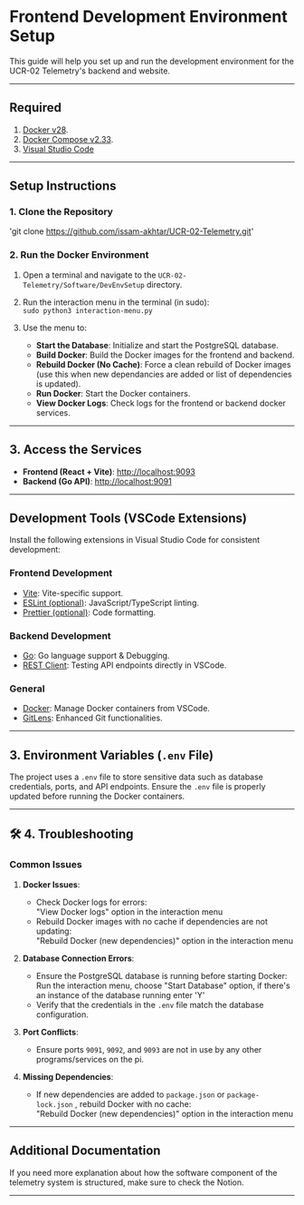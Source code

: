 # Frontend Development Environment Setup

This guide will help you set up and run the development environment for the UCR-02 Telemetry's backend and website.

---

## Required
1. [Docker v28](https://docs.docker.com/get-docker/).
2. [Docker Compose v2.33](https://docs.docker.com/compose/install/).
3. [Visual Studio Code](https://code.visualstudio.com/download)

---

## **Setup Instructions**

### **1. Clone the Repository**

'git clone https://github.com/issam-akhtar/UCR-02-Telemetry.git'

### **2. Run the Docker Environment**

1. Open a terminal and navigate to the `UCR-02-Telemetry/Software/DevEnvSetup` directory.  

2. Run the interaction menu in the terminal (in sudo):  
   `sudo python3 interaction-menu.py` 

3. Use the menu to:
   - **Start the Database**: Initialize and start the PostgreSQL database.
   - **Build Docker**: Build the Docker images for the frontend and backend.
   - **Rebuild Docker (No Cache)**: Force a clean rebuild of Docker images (use this when new dependancies are added or list of dependencies is updated).
   - **Run Docker**: Start the Docker containers.
   - **View Docker Logs**: Check logs for the frontend or backend docker services.

---

## **3. Access the Services**

- **Frontend (React + Vite)**: [http://localhost:9093](http://localhost:9093)
- **Backend (Go API)**: [http://localhost:9091](http://localhost:9091)

---

## **Development Tools (VSCode Extensions)**

Install the following extensions in Visual Studio Code for consistent development:

### **Frontend Development**
- [Vite](https://marketplace.visualstudio.com/items?itemName=antfu.vite): Vite-specific support.
- [ESLint (optional)](https://marketplace.visualstudio.com/items?itemName=dbaeumer.vscode-eslint): JavaScript/TypeScript linting.
- [Prettier (optional)](https://marketplace.visualstudio.com/items?itemName=esbenp.prettier-vscode): Code formatting.

### **Backend Development**
- [Go](https://marketplace.visualstudio.com/items?itemName=golang.Go): Go language support & Debugging.
- [REST Client](https://marketplace.visualstudio.com/items?itemName=humao.rest-client): Testing API endpoints directly in VSCode.

### **General**
- [Docker](https://marketplace.visualstudio.com/items?itemName=ms-azuretools.vscode-docker): Manage Docker containers from VSCode.
- [GitLens](https://marketplace.visualstudio.com/items?itemName=eamodio.gitlens): Enhanced Git functionalities.

---

## **3. Environment Variables (`.env` File)**
The project uses a `.env` file to store sensitive data such as database credentials, ports, and API endpoints. Ensure the `.env` file is properly updated before running the Docker containers.

---

## 🛠️ **4. Troubleshooting**

### **Common Issues**

1. **Docker Issues**:
   - Check Docker logs for errors:  
     "View Docker logs" option in the interaction menu
   - Rebuild Docker images with no cache if dependencies are not updating:  
     "Rebuild Docker (new dependencies)" option in the interaction menu

2. **Database Connection Errors**:
   - Ensure the PostgreSQL database is running before starting Docker:
     Run the interaction menu, choose "Start Database" option, if there's an instance of the database running enter 'Y'
   - Verify that the credentials in the `.env` file match the database configuration.

3. **Port Conflicts**:
   - Ensure ports `9091`, `9092`, and `9093` are not in use by any other programs/services on the pi.

4. **Missing Dependencies**:
   - If new dependencies are added to `package.json` or `package-lock.json` , rebuild Docker with no cache:  
     "Rebuild Docker (new dependencies)" option in the interaction menu

---

## **Additional Documentation**

If you need more explanation about how the software component of the telemetry system is structured, make sure to check the Notion.

---